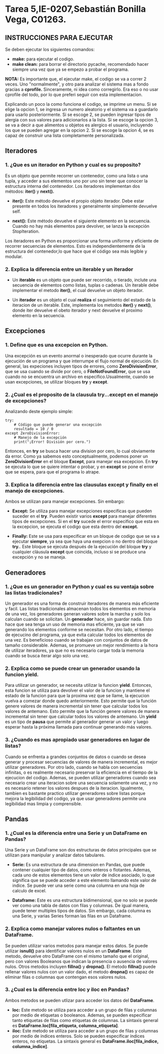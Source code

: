 # Tarea 5,IE-0207,Sebastián Bonilla Vega, C01263.
##  INSTRUCCIONES PARA EJECUTAR
Se deben ejecutar los siguientes comandos:
- **make:** para ejecutar el codigo.
- **make clean:** para borrar el directorio pycache, recomendado hacer siempre una vez que ya se empezo a probar el programa.

**NOTA:** Es importante que, el ejecutar make, el codigo se va a correr 2 veces. Uno "normalmente", y otro para analizar el sistema mas a fondo gracias a **cprofile.** Sinceramente, ni idea como corregirlo. Era eso o no usar cprofile del todo, por lo que preferi seguir con esta implementacion.

Explicando un poco la como funciona el codigo, se imprime un menu. Si se elige la opcion 1, se ingresa un numero aleatorio y el sistema va a guardarlo para usarlo posteriormente. Si se escoge 2, se pueden ingresar tipos de alergia con sus valores para adicionarlos a la lista. Si se escoge la opcion 3, se va a decir a que alimentos u objetos es alergico el usuario, incluyendo los que se pueden agregar en la opcion 2. Si se escoge la opcion 4, se es capaz de construir una lista completamente personalizada. 

## Iteradores
### 1. ¿Que es un iterador en Python y cual es su proposito?

Es un objeto que permite recorrer un contenedor, como una lista o una tupla, y acceder a sus elementos uno por uno sin tener que conocer la estructura interna del contenedor. Los iteradores implementan dos métodos: **__iter__()** y **__next__().**

- **__iter__():** Este método devuelve el propio objeto iterador. Debe estar presente en todos los iteradores y generalmente simplemente devuelve self.

- **__next__():** Este método devuelve el siguiente elemento en la secuencia. Cuando no hay más elementos para devolver, se lanza la excepción StopIteration.

Los iteradores en Python es proporcionar una forma uniforme y eficiente de recorrer secuencias de elementos. Esto es independientemente de la estructura del contenedor,lo que hace que el código sea más legible y modular. 

### 2. Explica la diferencia entre un iterable y un iterador
+ Un **iterable** es un objeto que puede ser recorrido, o tierado, inclute una secuencia de elementos como listas, tuplas o cadenas. Un iterable debe implementar el metodo **__iter__()**, el cual devuelve un objeto iterador.

+ Un **iterador** es un objeto el cual **realiza** el seguimiento del estado de la iteracion de un iterable. Este, implementa los metodos **__iter__()** y **__next__()**, donde iter devuelve el obeto iterador y next devuelve el proximo elemento en la secuencia.

## Excepciones

### 1. Define que es una excepcion en Python.
Una excepción es un evento anormal o inesperado que ocurre durante la ejecución de un programa y que interrumpe el flujo normal de ejecución. En general, las expeciones incluyen tipos de errores, como **ZeroDivisionError**, que se usa cuando se divide por cero, o **FileNotFoundError**, que se usa cuando no se encuentra un archivo en especifico.Usualmente, cuando se usan excepciones, se utilizar bloques **try** y **except**. 

### 2. ¿Cual es el proposito de la clausula try...except en el manejo de excepciones?

Analizando deste ejemplo simple:
```
try:
    # Código que puede generar una excepción
    resultado = 10 / 0
except ZeroDivisionError:
    # Manejo de la excepción
    print("¡Error! División por cero.")

```
Entonces, en **try** se busca hacer una division por cero, lo cual obviamente da error. Como ya sabemos esto conceptualmente, podemos poner un **ZeroDivisionError** en el bloque **Except**, para manejar esa excepcion. En **try** se ejecuta lo que se quiere intentar o probar, y en **except** se pone el error que se espera, para que el programa lo atrape.


### 3. Explica la diferencia entre las clausulas except y finally en el manejo de excepciones.
Ambos se utilizan para manejar excepciones. Sin embargo:

- **Except:** Se utiliza para manejar excepciones especificas que pueden suceder en el **try**. Pueden existir varios **except** para manejar diferentes tipos de excepciones. Si en el **try** sucede el error especifico que esta en la excepcion, se ejecuta el codigo que esta dentro del **except.**

- **Finally:** Este se usa para especificar en un bloque de codigo que se va a ejecutar **siempre**, ya sea que haya una exepcion o no dentro del bloque **try.**. Este bloque se ejecuta después de la ejecución del bloque **try** y cualquier cláusula **except** que coincida, incluso si se produce una excepción y no se maneja.

## Generadores

### 1. ¿Que es un generador en Python y cual es su ventaja sobre las listas tradicionales?
Un generador es una forma de construir iteradores de manera más eficiente y facil. Las listas tradicionales almacenan todos los elementos en memoria de una vez, los generadores generan valores sobre la marcha y solo los calculan cuando se solicitan. Un **generador** hace, sin guardar nada. Esto hace que sea tenga un uso de memoria mas eficiente, ya que se van generando los elementos conforme se necesitan. Por otro lado, el tiempo de ejecucino del programa, ya que evita calcular todos los elementos de una vez. Es beneficioso cuando se trabajan con conjuntos de datos de tamaño considerable. Ademas, se promueve un mejor rendimiento a la hora de utilizar iteradores, ya que no es necesario cargar toda la memoria cuando se busca iterar algo solo una vez.


### 2. Explica como se puede crear un generador usando la funcion yield.
Para utilizar un generador, se necesita utilizar la funcion **yield**. Entonces, esta funcion se utiliza para devolver el valor de la funcion y mantiene el estado de la funcion para que la proxima vez que se llame, la ejecucion vuelva a comezar donde quedo anteriormente. Esto permite que la función genere valores de manera incremental sin tener que calcular todos los valores de antemano. Esto permite que la función genere valores de manera incremental sin tener que calcular todos los valores de antemano. Un **yield** es un tipo de **pausa** que permite al generador generar un valor y luego esperar hasta la próxima llamada para continuar generando más valores.

### 3. ¿Cuando es mas apropiado usar generadores en lugar de listas?
Cuando se enfrenta a grandes conjuntos de datos o cuando se desea generar y procesar secuencias de valores de manera incremental, es mejor utilizar generadores. Por otro lado, cuando se habla con secuencias infinitas, o es realmente necesario preservar la eficiencia en el tiempo de la ejecucion del codigo. Ademas, se pueden utilizar generadores cuando sea necesario crear una iteracion sobre una secuencia solamente una vez, y no es necesario retener los valores despues de la iteracion. Igualmente, tambien es bastante practico utilizar generadores sobre listas porque mejora la legibilidad del codigo, ya que usar generadores permite una legibilidad mas limpia y comprensible.

## Pandas

### 1. ¿Cual es la diferencia entre una Serie y un DataFrame en Pandas?
Una Serie y un DataFrame son dos estructuras de datos principales que se utilizan para manipular y analizar datos tabulares.

- **Serie:** Es una estructura de una dimension en Pandas, que puede contener cualquier tipo de datos, como enteros o flotantes. Ademas, cada uno de estos elementos tiene un valor de indice asociado, lo que significa que se puede acceder a este elemento llamando este valor de indice. Se puede ver una serie como una columna en una hoja de calculo de excel.

- **Dataframe:** Este es una estructura bidimensional, que no solo se puede ver como una tabla de datos con filas y columnas. De igual manera, puede tener multiples tipos de datos. Sin embargo, cada columna es una Serie, y varias Series forman las filas en un Dataframe.


### 2. Explica como manejar valores nulos o faltantes en un DataFrame.
Se pueden utilizar varios metodos para manejar estos datos. Se puede utilizar **isnull()** para identificar valores nulos en un **DataFrame**. Este metodo, devuelve otro DataFrame con el mismo tamaño que el original, pero con valores Booleanos que indican la presencia o ausencia de valores nulos. Otros metodos incluyen **fillna()** y **dropna()**. El metodo **fillna()** puede rellenar valores nulos con un valor dado, el metodo **dropna()** es capaz de eliminar filas o columnas que contengan esos valores nulos.


### 3. ¿Cual es la diferencia entre loc y iloc en Pandas?

Ambos metodos se pueden utlizar para acceder los datos del **DataFrame**.
- **loc:** Este metodo se utiliza para acceder a un grupo de filas y columnas por medio de etiquetas o booleanos. Ademas, se pueden especificar tanto etiquetas de filas como etiquetas de columnas. La sintaxis general es **DataFrame.loc[fila_etiqueta, columna_etiqueta]**.
- **iloc:** Este metodo se utiliza para acceder a un grupo de filas y columnas por medio de índices enteros. Solo se pueden especificar índices enteros, no etiquetas. La sintaxis general es **DataFrame.iloc[fila_indice, columna_indice]**.